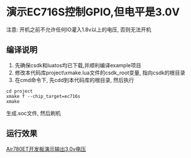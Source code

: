 # 演示EC716S控制GPIO,但电平是3.0V

注意: 开机之前不允许任何IO灌入1.8v以上的电压, 否则无法开机

## 编译说明

1. 先确保csdk和luatos均已下载,并顺利编译example项目
2. 修改本代码库project\xmake.lua文件的csdk_root变量, 指向csdk的根目录
3. 在cmd命令下, 先cdd到本代码库的根目录, 然后执行


```
cd project
xmake f --chip_target=ec716s
xmake
```

生成.soc文件, 然后刷机

## 运行效果

[Air780ET开发板演示输出3.0v电压](gpio_3000.mp4)
